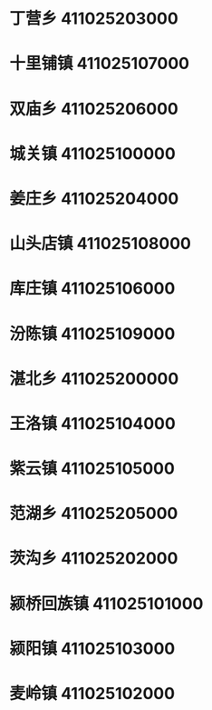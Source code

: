 # 丁营乡 411025203000
# 十里铺镇 411025107000
# 双庙乡 411025206000
# 城关镇 411025100000
# 姜庄乡 411025204000
# 山头店镇 411025108000
# 库庄镇 411025106000
# 汾陈镇 411025109000
# 湛北乡 411025200000
# 王洛镇 411025104000
# 紫云镇 411025105000
# 范湖乡 411025205000
# 茨沟乡 411025202000
# 颍桥回族镇 411025101000
# 颍阳镇 411025103000
# 麦岭镇 411025102000
